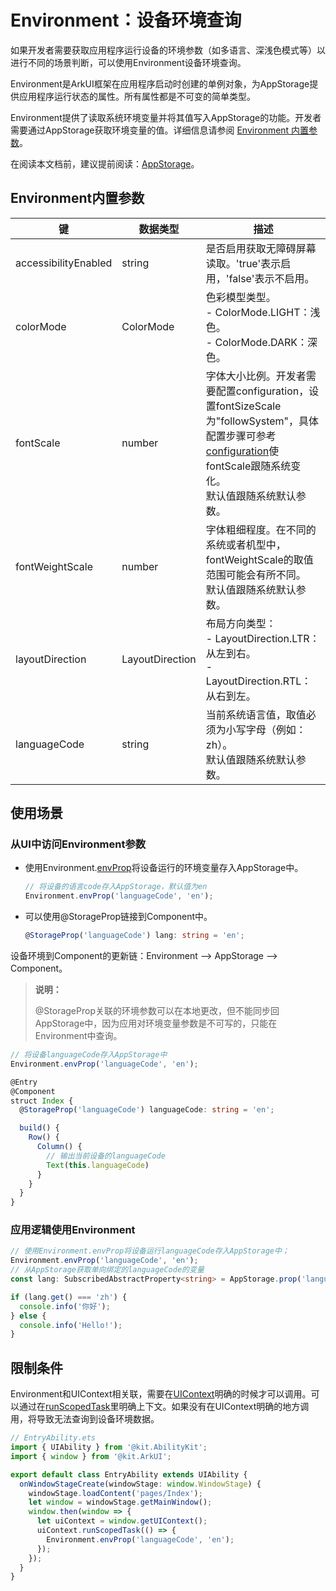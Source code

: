 # Environment：设备环境查询
<!--Kit: ArkUI-->
<!--Subsystem: ArkUI-->
<!--Owner: @zzq212050299-->
<!--Designer: @s10021109-->
<!--Tester: @TerryTsao-->
<!--Adviser: @zhang_yixin13-->

如果开发者需要获取应用程序运行设备的环境参数（如多语言、深浅色模式等）以进行不同的场景判断，可以使用Environment设备环境查询。

Environment是ArkUI框架在应用程序启动时创建的单例对象，为AppStorage提供应用程序运行状态的属性。所有属性都是不可变的简单类型。

Environment提供了读取系统环境变量并将其值写入AppStorage的功能。开发者需要通过AppStorage获取环境变量的值。详细信息请参阅 [Environment 内置参数](#environment内置参数)。

在阅读本文档前，建议提前阅读：[AppStorage](./arkts-appstorage.md)。

## Environment内置参数

| 键 | 数据类型 | 描述                                      |
| ------------------ | ------------------ | ------------------ |
| accessibilityEnabled              | string                  | 是否启用获取无障碍屏幕读取。'true'表示启用，'false'表示不启用。|
| colorMode              | ColorMode                  | 色彩模型类型。<br>- ColorMode.LIGHT：浅色。<br>- ColorMode.DARK：深色。                 |
| fontScale              | number                  | 字体大小比例。开发者需要配置configuration，设置fontSizeScale为"followSystem"，具体配置步骤可参考[configuration](../../quick-start/app-configuration-file.md#configuration标签)使fontScale跟随系统变化。<br>默认值跟随系统默认参数。                |
| fontWeightScale              | number                  | 字体粗细程度。在不同的系统或者机型中，fontWeightScale的取值范围可能会有所不同。<br>默认值跟随系统默认参数。                |
| layoutDirection              | LayoutDirection                  | 布局方向类型：<br>- LayoutDirection.LTR：从左到右。<br>- LayoutDirection.RTL：从右到左。                 |
| languageCode              | string                  | 当前系统语言值，取值必须为小写字母（例如：zh）。<br>默认值跟随系统默认参数。                 |

## 使用场景

### 从UI中访问Environment参数

- 使用Environment.[envProp](../../reference/apis-arkui/arkui-ts/ts-state-management.md#envprop10)将设备运行的环境变量存入AppStorage中。

  ```ts
  // 将设备的语言code存入AppStorage，默认值为en
  Environment.envProp('languageCode', 'en');
  ```

- 可以使用\@StorageProp链接到Component中。

  ```ts
  @StorageProp('languageCode') lang: string = 'en';
  ```

设备环境到Component的更新链：Environment --&gt; AppStorage --&gt; Component。

> **说明：**
>
> \@StorageProp关联的环境参数可以在本地更改，但不能同步回AppStorage中，因为应用对环境变量参数是不可写的，只能在Environment中查询。

```ts
// 将设备languageCode存入AppStorage中
Environment.envProp('languageCode', 'en');

@Entry
@Component
struct Index {
  @StorageProp('languageCode') languageCode: string = 'en';

  build() {
    Row() {
      Column() {
        // 输出当前设备的languageCode
        Text(this.languageCode)
      }
    }
  }
}
```

### 应用逻辑使用Environment

```ts
// 使用Environment.envProp将设备运行languageCode存入AppStorage中；
Environment.envProp('languageCode', 'en');
// 从AppStorage获取单向绑定的languageCode的变量
const lang: SubscribedAbstractProperty<string> = AppStorage.prop('languageCode');

if (lang.get() === 'zh') {
  console.info('你好');
} else {
  console.info('Hello!');
}
```

## 限制条件

Environment和UIContext相关联，需要在[UIContext](../../reference/apis-arkui/arkts-apis-uicontext-uicontext.md)明确的时候才可以调用。可以通过在[runScopedTask](../../reference/apis-arkui/arkts-apis-uicontext-uicontext.md#runscopedtask)里明确上下文。如果没有在UIContext明确的地方调用，将导致无法查询到设备环境数据。

```ts
// EntryAbility.ets
import { UIAbility } from '@kit.AbilityKit';
import { window } from '@kit.ArkUI';

export default class EntryAbility extends UIAbility {
  onWindowStageCreate(windowStage: window.WindowStage) {
    windowStage.loadContent('pages/Index');
    let window = windowStage.getMainWindow();
    window.then(window => {
      let uiContext = window.getUIContext();
      uiContext.runScopedTask(() => {
        Environment.envProp('languageCode', 'en');
      });
    });
  }
}
```